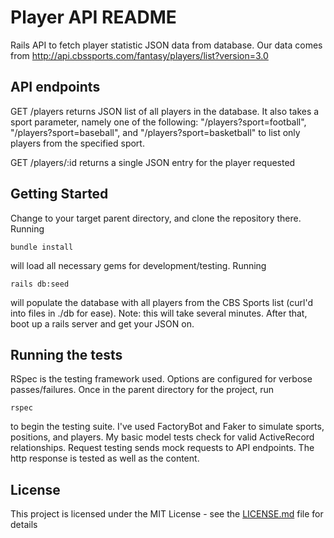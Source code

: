 # Player API README

Rails API to fetch player statistic JSON data from database.  Our data comes from http://api.cbssports.com/fantasy/players/list?version=3.0

## API endpoints

  GET /players  returns JSON list of all players in the database.
    It also takes a sport parameter, namely one of the following:
    "/players?sport=football", "/players?sport=baseball", and "/players?sport=basketball"
    to list only players from the specified sport.

  GET /players/:id    returns a single JSON entry for the player requested


## Getting Started

Change to your target parent directory, and clone the repository there.  Running
```
bundle install
```
will load all necessary gems for development/testing.  Running
```
rails db:seed
```
will populate the database with all players from the CBS Sports list (curl'd into files in ./db for ease).
Note: this will take several minutes.  After that, boot up a rails server and get your JSON on.



## Running the tests

RSpec is the testing framework used.  Options are configured for verbose passes/failures.
Once in the parent directory for the project, run
```
rspec
```
to begin the testing suite.
I've used FactoryBot and Faker to simulate sports, positions, and players.
My basic model tests check for valid ActiveRecord relationships.
Request testing sends mock requests to API endpoints.  The http response is tested as well as the content.

## License

This project is licensed under the MIT License - see the [LICENSE.md](LICENSE.md) file for details
